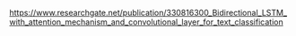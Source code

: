 https://www.researchgate.net/publication/330816300_Bidirectional_LSTM_with_attention_mechanism_and_convolutional_layer_for_text_classification
